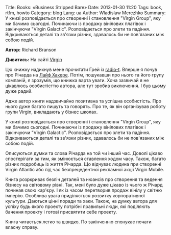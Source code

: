 Title: Books: «Business Stripped Bare» 
Date: 2013-01-30 11:20
Tags: book, rtfm, howto
Category: blog
Lang: ua
Author: Wladislaw Merezhko
Summary: У книзі розповідається про створенні і становлення "Virgin Group", яку ми бачимо сьогодні. Починаючи із продажу вінілових платівок і закінчуючи "Virgin Galactic". Розповідається про злети та падіння. Відкриваються деталі та зв'язки різних, здавалось би не пов'язаних між собою подій.

**Автор:** Richard Branson

**Дивитись:** На сайті [Virgin][book_link]

Цю книжку надихнув мене прочитати Грей із [radio-t][radiot]. Вперше я почув про
Річарда на [Лайф Хакере][hl]. Потім, пошукавши про нього та його групу компаній, я
зрозумів, що книжка варта уваги. Хоча зазвичай я не цікавлюсь особистісттю автора,
але тут зробив виключення. І був цьому дуже радий.

Адже автор книги надзвичайно позитивна та успішна особистість. Про нього дуже
багато пишуть та говорять. Про те, як він організував роботу групи Virgin,
викладають у бізнес школах.

У книзі розповідається про створенні і становлення "Virgin Group", яку ми бачимо
сьогодні. Починаючи із продажу вінілових платівок і закінчуючи "Virgin Galactic".
Розповідається про злети та падіння. Відкриваються деталі та зв'язки різних, 
здавалось би не пов'язаних між собою подій.

Описуються думки та слова Річарда на той чи інший час. Доволі цікаво спостерігати
за тим, як змінюється ставлення ходом часу. Також, багато різних подробиць із 
життя Річарда. Що відчуває людина при створенні Virgin Atlantic або під час 
безпрецедентної рекламної акції Virgin Mobile.

Книга розркриває безліч деталей та нюансів про створення та ведення бізнесу на 
світовому рівні. Так, мені було дуже цікаво із чього ж Річард починав свою 
кар'єру. І як із часом перетворив продаж вінілу у світню імперію. Особлива 
увага приділяється розвитку корпоративної культури. Даються цінні поради та хаки.
Також, на думку автора для успіху будь якого проекту потрібні правильні люди, які
поділяють бачення проекту і готові присвятити себе проекту.

Книга читається легко та швидко. По закінченню спонукає почати власну справу.

[book_link]: http://www.virgin.com/richard-branson/books/business-stripped-bare
[radiot]: http://radio-t.com
[hl]: http://life-hacker.ru
